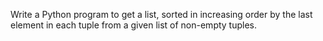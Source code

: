 Write a Python program to get a list, sorted in increasing order by the last element in each tuple from a given list of non-empty tuples.